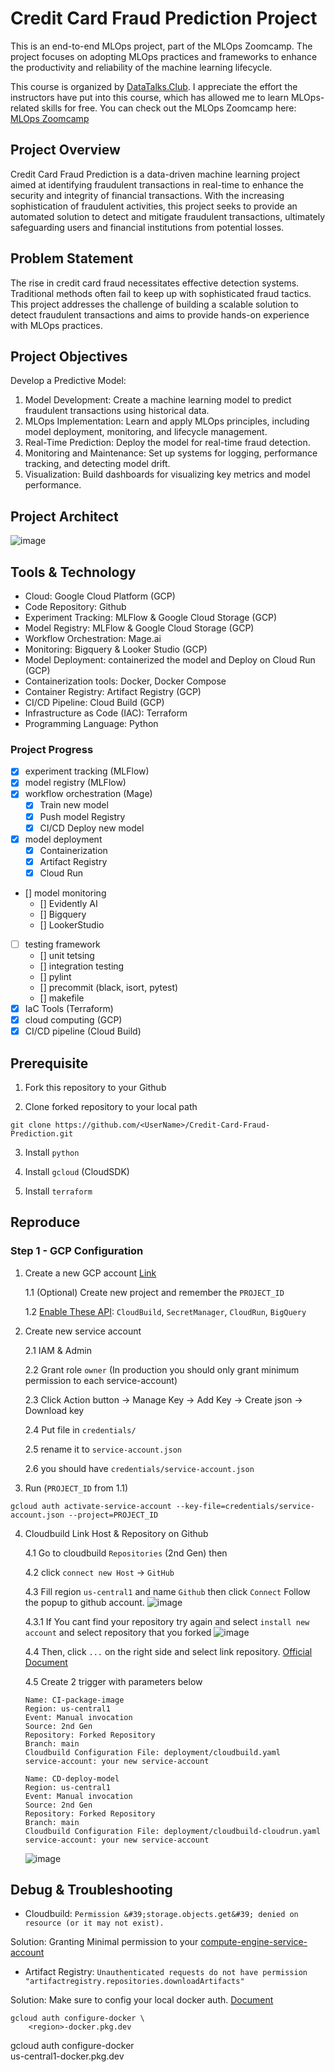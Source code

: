 # Credit Card Fraud Prediction Project
This is an end-to-end MLOps project, part of the MLOps Zoomcamp. The project focuses on adopting MLOps practices and frameworks to enhance the productivity and reliability of the machine learning lifecycle.

This course is organized by [DataTalks.Club](https://datatalks.club). I appreciate the effort the instructors have put into this course, which has allowed me to learn MLOps-related skills for free. You can check out the MLOps Zoomcamp here: [MLOps Zoomcamp](https://github.com/DataTalksClub/mlops-zoomcamp)


## Project Overview
Credit Card Fraud Prediction is a data-driven machine learning project aimed at identifying fraudulent transactions in real-time to enhance the security and integrity of financial transactions. With the increasing sophistication of fraudulent activities, this project seeks to provide an automated solution to detect and mitigate fraudulent transactions, ultimately safeguarding users and financial institutions from potential losses.

## Problem Statement

The rise in credit card fraud necessitates effective detection systems. Traditional methods often fail to keep up with sophisticated fraud tactics. This project addresses the challenge of building a scalable solution to detect fraudulent transactions and aims to provide hands-on experience with MLOps practices.

## Project Objectives

Develop a Predictive Model:

1. Model Development: Create a machine learning model to predict fraudulent transactions using historical data.
2. MLOps Implementation: Learn and apply MLOps principles, including model deployment, monitoring, and lifecycle management.
3. Real-Time Prediction: Deploy the model for real-time fraud detection.
4. Monitoring and Maintenance: Set up systems for logging, performance tracking, and detecting model drift.
5. Visualization: Build dashboards for visualizing key metrics and model performance.

## Project Architect
<img alt = "image" src = "utility/images/Architect.png">

## Tools & Technology
* Cloud: Google Cloud Platform (GCP)
* Code Repository: Github
* Experiment Tracking: MLFlow & Google Cloud Storage (GCP)
* Model Registry: MLFlow & Google Cloud Storage (GCP)
* Workflow Orchestration: Mage.ai
* Monitoring: Bigquery & Looker Studio (GCP)
* Model Deployment: containerized the model and Deploy on Cloud Run (GCP)
* Containerization tools: Docker, Docker Compose
* Container Registry: Artifact Registry (GCP)
* CI/CD Pipeline: Cloud Build (GCP)
* Infrastructure as Code (IAC): Terraform
* Programming Language: Python

### Project Progress
- [x] experiment tracking (MLFlow)
- [x] model registry (MLFlow)
- [x] workflow orchestration (Mage)
    - [x] Train new model
    - [x] Push model Registry
    - [x] CI/CD Deploy new model
- [x] model deployment 
    - [x] Containerization
    - [x] Artifact Registry
    - [x] Cloud Run
- [] model monitoring 
    - [] Evidently AI
    - [] Bigquery
    - [] LookerStudio
- [ ] testing framework
    - [] unit tetsing
    - [] integration testing
    - [] pylint
    - [] precommit (black, isort, pytest)
    - [] makefile
- [x] IaC Tools (Terraform)
- [x] cloud computing (GCP)
- [x] CI/CD pipeline (Cloud Build)

## Prerequisite

1. Fork this repository to your Github

2. Clone forked repository to your local path
```git
git clone https://github.com/<UserName>/Credit-Card-Fraud-Prediction.git
```

3. Install `python` 

4. Install `gcloud` (CloudSDK)

5. Install `terraform`


## Reproduce

### Step 1 - GCP Configuration

1. Create a new GCP account [Link](https://console.cloud.google.com/)

    1.1 (Optional) Create new project and remember the `PROJECT_ID`

    1.2 [Enable These API](https://cloud.google.com/endpoints/docs/openapi/enable-api): `CloudBuild`, `SecretManager`, `CloudRun`, `BigQuery`

2. Create new service account 

    2.1 IAM & Admin 

    2.2 Grant role `owner` (In production you should only grant minimum permission to each service-account)

    2.3 Click Action button -> Manage Key -> Add Key -> Create json -> Download key

    2.4 Put file in `credentials/`

    2.5 rename it to `service-account.json`

    2.6 you should have `credentials/service-account.json`

3. Run (`PROJECT_ID` from 1.1)
```gcloud
gcloud auth activate-service-account --key-file=credentials/service-account.json --project=PROJECT_ID
```

4. Cloudbuild Link Host & Repository on Github

    4.1 Go to cloudbuild `Repositories` (2nd Gen) then 

    4.2 click `connect new Host` -> `GitHub` 

    4.3 Fill region `us-central1` and name `Github` then click `Connect` Follow the popup to github account. 
    <img alt = "image" src = "utility/images/cloudbuild1.png">

    4.3.1 If You cant find your repository try again and select `install new account` and select repository that you forked
    <img alt = "image" src = "utility/images/cloudbuild2.png">

    4.4 Then, click `...` on the right side and select link repository. [Official Document](https://cloud.google.com/build/docs/automating-builds/github/connect-repo-github?generation=2nd-gen#connecting_a_github_host)

    4.5 Create 2 trigger with parameters below

    ```
    Name: CI-package-image
    Region: us-central1
    Event: Manual invocation
    Source: 2nd Gen
    Repository: Forked Repository
    Branch: main
    Cloudbuild Configuration File: deployment/cloudbuild.yaml
    service-account: your new service-account
    ```

    ```
    Name: CD-deploy-model
    Region: us-central1
    Event: Manual invocation
    Source: 2nd Gen
    Repository: Forked Repository
    Branch: main
    Cloudbuild Configuration File: deployment/cloudbuild-cloudrun.yaml
    service-account: your new service-account
    ```
    
    <img alt = "image" src = "utility/images/cloudbuild3.png">











## Debug & Troubleshooting


- Cloudbuild: `Permission &#39;storage.objects.get&#39; denied on resource (or it may not exist).`

Solution: Granting Minimal permission to your [compute-engine-service-account](https://cloud.google.com/build/docs/deploying-builds/deploy-cloud-run#console)


- Artifact Registry: `Unauthenticated requests do not have permission "artifactregistry.repositories.downloadArtifacts"` 

Solution: Make sure to config your local docker auth. [Document](https://cloud.google.com/artifact-registry/docs/docker/authentication#gcloud-helper)
```
gcloud auth configure-docker \
    <region>-docker.pkg.dev
```

gcloud auth configure-docker \
    us-central1-docker.pkg.dev